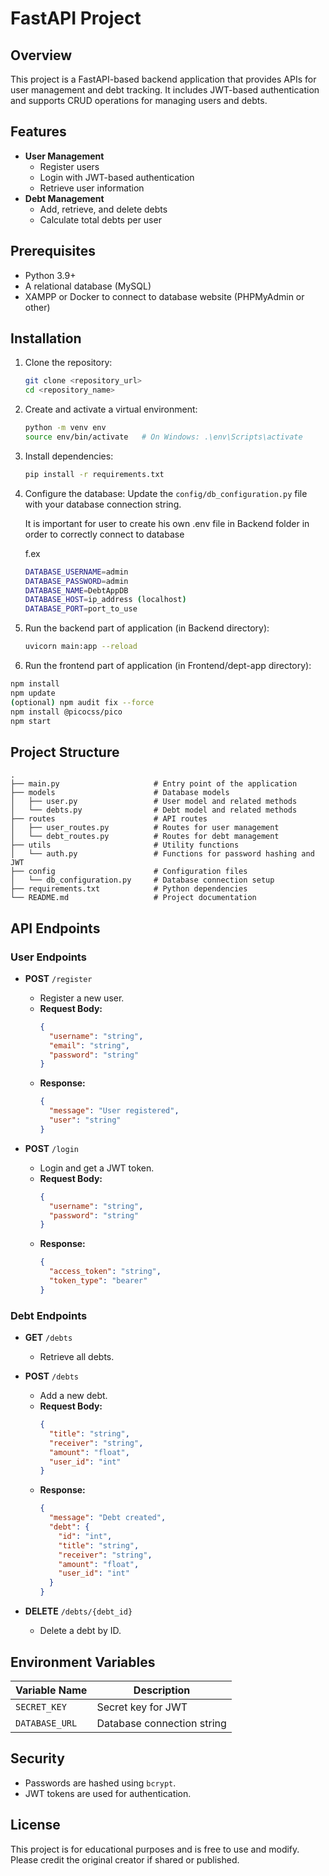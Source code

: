 # FastAPI Project

## Overview

This project is a FastAPI-based backend application that provides APIs for user management and debt tracking. It includes JWT-based authentication and supports CRUD operations for managing users and debts.

## Features

- **User Management**
  - Register users
  - Login with JWT-based authentication
  - Retrieve user information
- **Debt Management**
  - Add, retrieve, and delete debts
  - Calculate total debts per user

## Prerequisites

- Python 3.9+
- A relational database (MySQL)
- XAMPP or Docker to connect to database website (PHPMyAdmin or other)

## Installation

1. Clone the repository:

   ```bash
   git clone <repository_url>
   cd <repository_name>
   ```

2. Create and activate a virtual environment:

   ```bash
   python -m venv env
   source env/bin/activate   # On Windows: .\env\Scripts\activate
   ```

3. Install dependencies:

   ```bash
   pip install -r requirements.txt
   ```

4. Configure the database:
   Update the `config/db_configuration.py` file with your database connection string.

   It is important for user to create his own .env file in Backend folder in order to
   correctly connect to database

   f.ex

   ```bash
   DATABASE_USERNAME=admin
   DATABASE_PASSWORD=admin
   DATABASE_NAME=DebtAppDB
   DATABASE_HOST=ip_address (localhost)
   DATABASE_PORT=port_to_use
   ```

5. Run the backend part of application (in Backend directory):

   ```bash
   uvicorn main:app --reload
   ```

6. Run the frontend part of application (in Frontend/dept-app directory):

```bash
npm install
npm update
(optional) npm audit fix --force
npm install @picocss/pico
npm start
```

## Project Structure

```
.
├── main.py                     # Entry point of the application
├── models                      # Database models
│   ├── user.py                 # User model and related methods
│   └── debts.py                # Debt model and related methods
├── routes                      # API routes
│   ├── user_routes.py          # Routes for user management
│   └── debt_routes.py          # Routes for debt management
├── utils                       # Utility functions
│   └── auth.py                 # Functions for password hashing and JWT
├── config                      # Configuration files
│   └── db_configuration.py     # Database connection setup
├── requirements.txt            # Python dependencies
└── README.md                   # Project documentation
```

## API Endpoints

### User Endpoints

- **POST** `/register`

  - Register a new user.
  - **Request Body:**
    ```json
    {
      "username": "string",
      "email": "string",
      "password": "string"
    }
    ```
  - **Response:**
    ```json
    {
      "message": "User registered",
      "user": "string"
    }
    ```

- **POST** `/login`
  - Login and get a JWT token.
  - **Request Body:**
    ```json
    {
      "username": "string",
      "password": "string"
    }
    ```
  - **Response:**
    ```json
    {
      "access_token": "string",
      "token_type": "bearer"
    }
    ```

### Debt Endpoints

- **GET** `/debts`

  - Retrieve all debts.

- **POST** `/debts`

  - Add a new debt.
  - **Request Body:**
    ```json
    {
      "title": "string",
      "receiver": "string",
      "amount": "float",
      "user_id": "int"
    }
    ```
  - **Response:**
    ```json
    {
      "message": "Debt created",
      "debt": {
        "id": "int",
        "title": "string",
        "receiver": "string",
        "amount": "float",
        "user_id": "int"
      }
    }
    ```

- **DELETE** `/debts/{debt_id}`
  - Delete a debt by ID.

## Environment Variables

| Variable Name  | Description                |
| -------------- | -------------------------- |
| `SECRET_KEY`   | Secret key for JWT         |
| `DATABASE_URL` | Database connection string |

## Security

- Passwords are hashed using `bcrypt`.
- JWT tokens are used for authentication.

## License

This project is for educational purposes and is free to use and modify. Please credit the original creator if shared or published.
